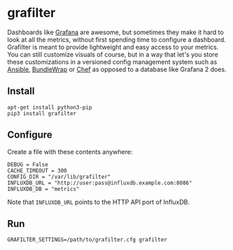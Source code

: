 grafilter
=========

Dashboards like [Grafana](http://grafana.org) are awesome, but sometimes they make it hard to look at all the metrics, without first spending time to configure a dashboard. Grafilter is meant to provide lightweight and easy access to your metrics. You can still customize visuals of course, but in a way that let's you store these customizations in a versioned config management system such as [Ansible](http://www.ansible.com), [BundleWrap](http://bundlewrap.org) or [Chef](https://www.chef.io/chef/) as opposed to a database like Grafana 2 does.

Install
-------

	apt-get install python3-pip
	pip3 install grafilter

Configure
---------

Create a file with these contents anywhere:

	DEBUG = False
	CACHE_TIMEOUT = 300
	CONFIG_DIR = "/var/lib/grafilter"
	INFLUXDB_URL = "http://user:pass@influxdb.example.com:8086"
	INFLUXDB_DB = "metrics"

Note that `INFLUXDB_URL` points to the HTTP API port of InfluxDB.

Run
---

	GRAFILTER_SETTINGS=/path/to/grafilter.cfg grafilter

